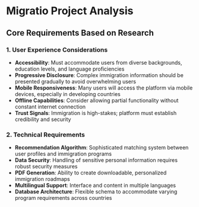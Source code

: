 # Migratio Project Analysis

## Core Requirements Based on Research

### 1. User Experience Considerations
- **Accessibility**: Must accommodate users from diverse backgrounds, education levels, and language proficiencies
- **Progressive Disclosure**: Complex immigration information should be presented gradually to avoid overwhelming users
- **Mobile Responsiveness**: Many users will access the platform via mobile devices, especially in developing countries
- **Offline Capabilities**: Consider allowing partial functionality without constant internet connection
- **Trust Signals**: Immigration is high-stakes; platform must establish credibility and security

### 2. Technical Requirements
- **Recommendation Algorithm**: Sophisticated matching system between user profiles and immigration programs
- **Data Security**: Handling of sensitive personal information requires robust security measures
- **PDF Generation**: Ability to create downloadable, personalized immigration roadmaps
- **Multilingual Support**: Interface and content in multiple languages
- **Database Architecture**: Flexible schema to accommodate varying program requirements across countries
